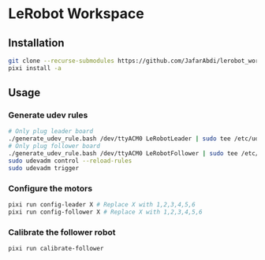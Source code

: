 # LeRobot Workspace

## Installation

```bash
git clone --recurse-submodules https://github.com/JafarAbdi/lerobot_workspace.git
pixi install -a
```

## Usage

### Generate udev rules

```bash
# Only plug leader board
./generate_udev_rule.bash /dev/ttyACM0 LeRobotLeader | sudo tee /etc/udev/rules.d/99-usb-serial-lerobot-leader.rules
# Only plug follower board
./generate_udev_rule.bash /dev/ttyACM0 LeRobotFollower | sudo tee /etc/udev/rules.d/99-usb-serial-lerobot-follower.rules
sudo udevadm control --reload-rules
sudo udevadm trigger
```

### Configure the motors

```bash
pixi run config-leader X # Replace X with 1,2,3,4,5,6
pixi run config-follower X # Replace X with 1,2,3,4,5,6
```

### Calibrate the follower robot


```bash
pixi run calibrate-follower
```
